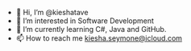 - 👋 Hi, I’m @kieshatave
- 👀 I’m interested in Software Development
- 🌱 I’m currently learning C#, Java and GitHub.
- 📫 How to reach me kiesha.seymone@icloud.com

<!---
kieshatave/kieshatave is a ✨ special ✨ repository because its `README.md` (this file) appears on your GitHub profile.
You can click the Preview link to take a look at your changes.
--->
